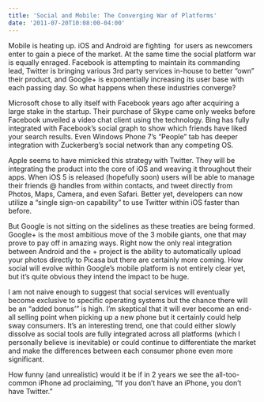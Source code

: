 ```yaml
---
title: 'Social and Mobile: The Converging War of Platforms'
date: '2011-07-20T10:08:00-04:00'
---
```

Mobile is heating up. iOS and Android are fighting  for users as newcomers enter to gain a piece of the market. At the same time the social platform war is equally enraged. Facebook is attempting to maintain its commanding lead, Twitter is bringing various 3rd party services in-house to better “own” their product, and Google+ is exponentially increasing its user base with each passing day. So what happens when these industries converge?

Microsoft chose to ally itself with Facebook years ago after acquiring a large stake in the startup. Their purchase of Skype came only weeks before Facebook unveiled a video chat client using the technology. Bing has fully integrated with Facebook’s social graph to show which friends have liked your search results. Even Windows Phone 7’s “People” tab has deeper integration with Zuckerberg’s social network than any competing OS.

Apple seems to have mimicked this strategy with Twitter. They will be integrating the product into the core of iOS and weaving it throughout their apps. When iOS 5 is released (hopefully soon) users will be able to manage their friends @ handles from within contacts, and tweet directly from Photos, Maps, Camera, and even Safari. Better yet, developers can now utilize a “single sign-on capability” to use Twitter within iOS faster than before.

But Google is not sitting on the sidelines as these treaties are being formed. Google+ is the most ambitious move of the 3 mobile giants, one that may prove to pay off in amazing ways. Right now the only real integration between Android and the + project is the ability to automatically upload your photos directly to Picasa but there are certainly more coming. How social will evolve within Google’s mobile platform is not entirely clear yet, but it’s quite obvious they intend the impact to be huge.

I am not naive enough to suggest that social services will eventually become exclusive to specific operating systems but the chance there will be an “added bonus’” is high. I’m skeptical that it will ever become an end-all selling point when picking up a new phone but it certainly could help sway consumers. It’s an interesting trend, one that could either slowly dissolve as social tools are fully integrated across all platforms (which I personally believe is inevitable) or could continue to differentiate the market and make the differences between each consumer phone even more significant.

How funny (and unrealistic) would it be if in 2 years we see the all-too-common iPhone ad proclaiming, “If you don’t have an iPhone, you don’t have Twitter.” 

